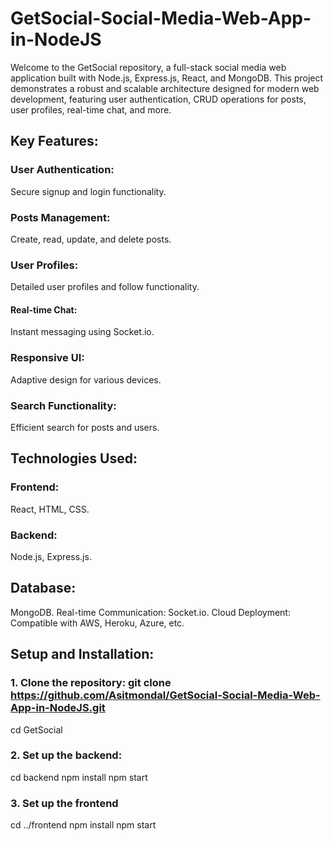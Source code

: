 # GetSocial-Social-Media-Web-App-in-NodeJS
Welcome to the GetSocial repository, a full-stack social media web application built with Node.js, Express.js, React, and MongoDB. This project demonstrates a robust and scalable architecture designed for modern web development, featuring user authentication, CRUD operations for posts, user profiles, real-time chat, and more.

## Key Features:
### User Authentication: 
Secure signup and login functionality.
### Posts Management:
 Create, read, update, and delete posts.
### User Profiles: 
Detailed user profiles and follow functionality.
#### Real-time Chat: 
Instant messaging using Socket.io.
### Responsive UI: 
Adaptive design for various devices.
### Search Functionality: 
Efficient search for posts and users.
## Technologies Used:
### Frontend: 
React, HTML, CSS.
### Backend: 
Node.js, Express.js.
## Database: 
MongoDB.
Real-time Communication: Socket.io.
Cloud Deployment: Compatible with AWS, Heroku, Azure, etc.


## Setup and Installation:
### 1. Clone the repository: git clone https://github.com/Asitmondal/GetSocial-Social-Media-Web-App-in-NodeJS.git
cd GetSocial
### 2. Set up the backend:
cd backend
npm install
npm start
### 3. Set up the frontend
cd ../frontend
npm install
npm start
